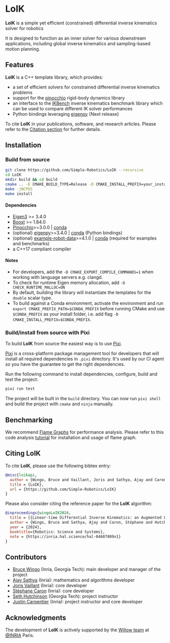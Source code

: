 # LoIK

**LoIK** is a simple yet efficient (constrained) differential inverse kinematics solver for robotics

It is designed to function as an inner solver for various downstream applications, including global inverse kinematics and sampling-based motion planning.

## Features

**LoIK** is a C++ template library, which provides:

* a set of efficient solvers for constrained differential inverse kinematics problems
* support for the [pinocchio](https://github.com/stack-of-tasks/pinocchio) rigid-body dynamics library
* an interface to the [IKBench](https://github.com/Simple-Robotics/IKBench) inverse kinematics benchmark library which can be used to compare different IK solver performances
* Python bindings leveraging [eigenpy](https://github.com/stack-of-tasks/eigenpy) {Next release}

To cite **LoIK** in your publications, software, and research articles.
Please refer to the [Citation section](#citing-loik) for further details.

## Installation

<!-- ### From Conda

From either conda-forge or [our channel](https://anaconda.org/simple-robotics/loik).

```bash
conda install -c conda-forge loik  # or -c conda-forge
``` -->


### Build from source

```bash
git clone https://github.com/Simple-Robotics/LoIK --recursive
cd LoIK
mkdir build && cd build
cmake .. -D CMAKE_BUILD_TYPE=Release -D CMAKE_INSTALL_PREFIX=your_install_folder -DCMAKE_CXX_FLAGS="-march=native"
make -jNCPUS
make install
```

#### Dependencies
* [Eigen3](https://eigen.tuxfamily.org) >= 3.4.0
* [Boost](https://www.boost.org) >= 1.84.0
* [Pinocchio](https://github.com/stack-of-tasks/pinocchio)>=3.0.0 | [conda](https://anaconda.org/conda-forge/pinocchio)
* (optional) [eigenpy](https://github.com/stack-of-tasks/eigenpy)>=3.4.0 | [conda](https://anaconda.org/conda-forge/eigenpy) (Python bindings)
* (optional) [example-robot-data](https://github.com/Gepetto/example-robot-data)>=4.1.0 | [conda](https://anaconda.org/conda-forge/example-robot-data) (required for examples and benchmarks)
* a C++17 compliant compiler

#### Notes

* For developers, add the `-D CMAKE_EXPORT_COMPILE_COMMANDS=1` when working with language servers e.g. clangd.
* To check for runtime Eigen memory allocation, add `-D CHECK_RUNTIME_MALLOC=ON`
* By default, building the library will instantiate the templates for the `double` scalar type.
* To build against a Conda environment, activate the environment and run `export CMAKE_PREFIX_PATH=$CONDA_PREFIX` before running CMake and use `$CONDA_PREFIX` as your install folder, i.e. add flag `-D CMAKE_INSTALL_PREFIX=$CONDA_PREFIX`.

### Build/install from source with Pixi

To build **LoIK** from source the easiest way is to use [Pixi](https://pixi.sh/latest/#installation).

[Pixi](https://pixi.sh/latest/) is a cross-platform package management tool for developers that
will install all required dependencies in `.pixi` directory.
It's used by our CI agent so you have the guarantee to get the right dependencies.

Run the following command to install dependencies, configure, build and test the project:

```bash
pixi run test
```

The project will be built in the `build` directory.
You can now run `pixi shell` and build the project with `cmake` and `ninja` manually.


## Benchmarking

We recommend [Flame Graphs](https://github.com/brendangregg/FlameGraph) for performance analysis.
Please refer to this code analysis [tutorial](https://github.com/Simple-Robotics/code-analysis-tools?tab=readme-ov-file#install-1) for installation and usage of flame graph.

## Citing LoIK

To cite **LoIK**, please use the following bibtex entry:

```bibtex
@misc{loikapi,
  author = {Wingo, Bruce and Vaillant, Joris and Sathya, Ajay and Caron, Stéphane and Carpentier, Justin},
  title = {LoIK},
  url = {https://github.com/Simple-Robotics/LoIK}
}
```
Please also consider citing the reference paper for the **LoIK** algorithm:

```bibtex
@inproceedings{wingoLoIK2024,
  title = {{Linear-time Differential Inverse Kinematics: an Augmented Lagrangian Perspective}},
  author = {Wingo, Bruce and Sathya, Ajay and Caron, Stéphane and Hutchinson, Seth and Carpentier, Justin},
  year = {2024},
  booktitle={Robotics: Science and Systems},
  note = {https://inria.hal.science/hal-04607809v1}
}
```

## Contributors

* [Bruce Wingo](https://bwingo47.github.io/) (Inria, Georgia Tech): main developer and manager of the project
* [Ajay Sathya](https://scholar.google.com/citations?user=A00LDswAAAAJ&hl=en) (Inria): mathematics and algorithms developer
* [Joris Vaillant](https://github.com/jorisv) (Inria): core developer
* [Stéphane Caron](https://scaron.info/) (Inria): core developer
* [Seth Hutchinson](https://faculty.cc.gatech.edu/~seth/) (Georgia Tech): project instructor
* [Justin Carpentier](https://jcarpent.github.io/) (Inria): project instructor and core developer

## Acknowledgments

The development of **LoIK** is actively supported by the [Willow team](https://www.di.ens.fr/willow/) at [@INRIA](http://www.inria.fr) Paris.
